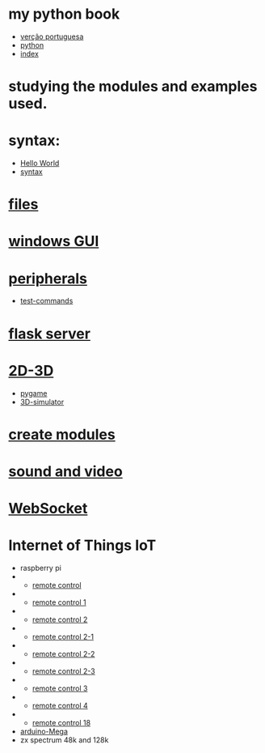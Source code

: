 # my python book
- [verção portuguesa](https://github.com/0joseDark/my-python-book/blob/main/README.md)
- [python](https://github.com/0joseDark/my-python-book/blob/main/English/python.md)
- [index](https://github.com/0joseDark/my-python-book/blob/main/English/index.md)
# studying the modules and examples used.
# syntax:
- [Hello World](https://github.com/0joseDark/my-python-book/blob/main/scripts/ol%C3%A1_mundo.py)
- [syntax](https://github.com/0joseDark/my-python-book/blob/main/scripts/syntax.py)
# [files](https://github.com/0joseDark/my-python-book/blob/main/English/files.md)
# [windows GUI](https://github.com/0joseDark/my-python-book/blob/main/English/windows-GUI.md)
# [peripherals](https://github.com/0joseDark/my-python-book/blob/main/English/peripherals.md)
- [test-commands](https://github.com/0joseDark/test-commands)
# [flask server](./0joseDark/my-python-book/blob/main/flask-server.md)
# [2D-3D](https://github.com/0joseDark/my-python-book/blob/main/2D-3D.md)
- [pygame](https://github.com/0joseDark/test-with-pygame)
- [3D-simulator](https://github.com/0joseDark/3D-simulator)
# [create modules](./0joseDark/my-python-book/blob/main/criar-modulos.md)
# [sound and video](https://github.com/0joseDark/my-python-book/blob/main/English/sound-video.md)
# [WebSocket](https://github.com/0joseDark/my-python-book/blob/main/English/WebSocket.md)
# Internet of Things IoT
- raspberry pi
- - [remote control](https://github.com/0joseDark/Remote-Control)
- - [remote control 1](https://github.com/0joseDark/Remote-Control-1)
- - [remote control 2](https://github.com/0joseDark/remote-control-2)
- - [remote control 2-1](https://github.com/0joseDark/remote-control-2-1)
- - [remote control 2-2](https://github.com/0joseDark/remote-control-2-2)
- - [remote control 2-3](https://github.com/0joseDark/remote-contrl-2-3)
- - [remote control 3](https://github.com/0joseDark/remote-control-3)
- - [remote control 4](https://github.com/0joseDark/remote-control-4)
- - [remote control 18](https://github.com/0joseDark/remote-control-18)
- [arduino-Mega](https://github.com/0joseDark/my-python-book/blob/main/mega-arduino.md)
- zx spectrum 48k and 128k


